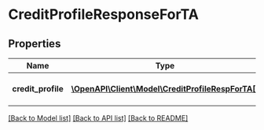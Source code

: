 # CreditProfileResponseForTA

## Properties
Name | Type | Description | Notes
------------ | ------------- | ------------- | -------------
**credit_profile** | [**\OpenAPI\Client\Model\CreditProfileRespForTA[]**](CreditProfileRespForTA.md) | Credit Profile Response | [optional] 

[[Back to Model list]](../README.md#documentation-for-models) [[Back to API list]](../README.md#documentation-for-api-endpoints) [[Back to README]](../README.md)


